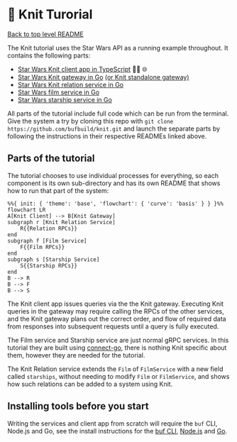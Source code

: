 # 🧶 Knit Turorial

[Back to top level README]

The Knit tutorial uses the Star Wars API as a running example
throughout. It contains the following parts:

* [Star Wars Knit client app in TypeScript] 🧑‍💻 🌐
* [Star Wars Knit gateway in Go] [(or Knit standalone gateway)]
* [Star Wars Knit relation service in Go]
* [Star Wars film service in Go]
* [Star Wars starship service in Go]

All parts of the tutorial include full code which can be run from the
terminal. Give the system a try by cloning this repo with 
`git clone https://github.com/bufbuild/knit.git` and launch the
separate parts by following the instructions in their respective READMEs
linked above. 

## Parts of the tutorial
The tutorial chooses to use individual processes for everything, so each
component is its own sub-directory and has its own README that shows how
to run that part of the system:

```mermaid
%%{ init: { 'theme': 'base', 'flowchart': { 'curve': 'basis' } } }%%
flowchart LR
A[Knit Client] --> B[Knit Gateway]
subgraph r [Knit Relation Service]
    R{{Relation RPCs}}
end
subgraph f [Film Service]
    F{{Film RPCs}}
end
subgraph s [Starship Service]
    S{{Starship RPCs}}
end
B --> R
B --> F
B --> S
```

The Knit client app issues queries via the the Knit gateway. Executing
Knit queries in the gateway may require calling the RPCs of the other
services, and the Knit gateway plans out the correct order, and flow 
of required data from responses into subsequent requests until a query
is fully executed.

The Film service and Starship service are just normal gRPC services.
In this tutorial they are built using [connect-go], there is nothing
Knit specific about them, however they are needed for the tutorial.

The Knit Relation service extends the `Film` of `FilmService` with a
new field called `starships`, without needing to modify `Film` or
`FilmService`, and shows how such relations can be added to a system
using Knit.

## Installing tools before you start
Writing the services and client app from scratch will require the
`buf` CLI, Node.js and Go, see the install instructions for the
[buf CLI], [Node.js] and [Go].

[Star Wars Knit client app in TypeScript]: /tutorial/starwars-knit-client-app-ts
[Knit client app in TypeScript]: /tutorial/starwars-knit-client-app-ts
[(or Knit standalone gateway)]: /tutorial/starwars-knit-gateway-standalone
[Star Wars Knit gateway in Go]: /tutorial/starwars-knit-gateway-go
[Star Wars Knit relation service in Go]: /tutorial/starwars-knit-relation-service-go
[Star Wars film service in Go]: /tutorial/starwars-film-service-go
[Star Wars starship service in Go]: /tutorial/starwars-starship-service-go
[Knit README]: https://github.com/bufbuild/knit/
[Back to top level README]: https://github.com/bufbuild/knit/
[knit-ts]: https://github.com/bufbuild/knit-ts/
[knit-go]: https://github.com/bufbuild/knit-go/
[connect-go]: https://github.com/bufbuild/connect-go
[connect-es]: https://github.com/bufbuild/connect-es
[buf cli]: https://buf.build/docs/installation/
[node.js]: https://nodejs.org/en
[go]: https://go.dev/